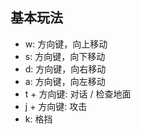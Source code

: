 ## 基本玩法

- w: 方向键，向上移动
- s: 方向键，向下移动
- d: 方向键，向右移动
- a: 方向键，向左移动
- t + 方向键: 对话 / 检查地面
- j + 方向键: 攻击
- k: 格挡
